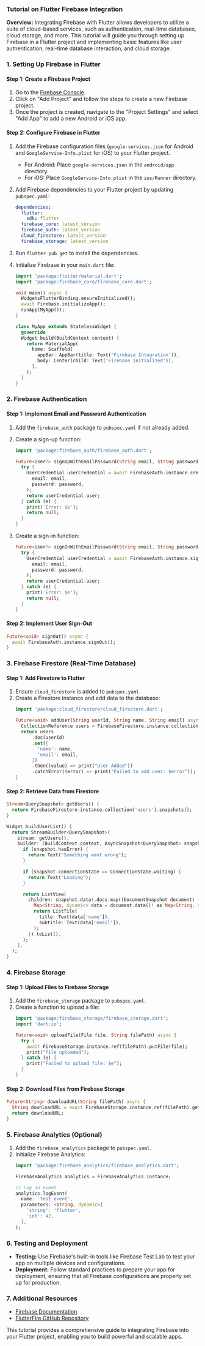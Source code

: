 ### **Tutorial on Flutter Firebase Integration**

**Overview:**
Integrating Firebase with Flutter allows developers to utilize a suite of cloud-based services, such as authentication, real-time databases, cloud storage, and more. This tutorial will guide you through setting up Firebase in a Flutter project and implementing basic features like user authentication, real-time database interaction, and cloud storage.

### **1. Setting Up Firebase in Flutter**

#### **Step 1: Create a Firebase Project**
1. Go to the [Firebase Console](https://console.firebase.google.com/).
2. Click on "Add Project" and follow the steps to create a new Firebase project.
3. Once the project is created, navigate to the "Project Settings" and select "Add App" to add a new Android or iOS app.

#### **Step 2: Configure Firebase in Flutter**
1. Add the Firebase configuration files (`google-services.json` for Android and `GoogleService-Info.plist` for iOS) to your Flutter project.
   - For Android: Place `google-services.json` in the `android/app` directory.
   - For iOS: Place `GoogleService-Info.plist` in the `ios/Runner` directory.

2. Add Firebase dependencies to your Flutter project by updating `pubspec.yaml`:
   ```yaml
   dependencies:
     flutter:
       sdk: flutter
     firebase_core: latest_version
     firebase_auth: latest_version
     cloud_firestore: latest_version
     firebase_storage: latest_version
   ```

3. Run `flutter pub get` to install the dependencies.

4. Initialize Firebase in your `main.dart` file:
   ```dart
   import 'package:flutter/material.dart';
   import 'package:firebase_core/firebase_core.dart';

   void main() async {
     WidgetsFlutterBinding.ensureInitialized();
     await Firebase.initializeApp();
     runApp(MyApp());
   }

   class MyApp extends StatelessWidget {
     @override
     Widget build(BuildContext context) {
       return MaterialApp(
         home: Scaffold(
           appBar: AppBar(title: Text('Firebase Integration')),
           body: Center(child: Text('Firebase Initialized')),
         ),
       );
     }
   }
   ```

### **2. Firebase Authentication**

#### **Step 1: Implement Email and Password Authentication**
1. Add the `firebase_auth` package to `pubspec.yaml` if not already added.
2. Create a sign-up function:
   ```dart
   import 'package:firebase_auth/firebase_auth.dart';

   Future<User?> signUpWithEmailPassword(String email, String password) async {
     try {
       UserCredential userCredential = await FirebaseAuth.instance.createUserWithEmailAndPassword(
         email: email,
         password: password,
       );
       return userCredential.user;
     } catch (e) {
       print('Error: $e');
       return null;
     }
   }
   ```

3. Create a sign-in function:
   ```dart
   Future<User?> signInWithEmailPassword(String email, String password) async {
     try {
       UserCredential userCredential = await FirebaseAuth.instance.signInWithEmailAndPassword(
         email: email,
         password: password,
       );
       return userCredential.user;
     } catch (e) {
       print('Error: $e');
       return null;
     }
   }
   ```

#### **Step 2: Implement User Sign-Out**
```dart
Future<void> signOut() async {
  await FirebaseAuth.instance.signOut();
}
```

### **3. Firebase Firestore (Real-Time Database)**

#### **Step 1: Add Firestore to Flutter**
1. Ensure `cloud_firestore` is added to `pubspec.yaml`.
2. Create a Firestore instance and add data to the database:
   ```dart
   import 'package:cloud_firestore/cloud_firestore.dart';

   Future<void> addUser(String userId, String name, String email) async {
     CollectionReference users = FirebaseFirestore.instance.collection('users');
     return users
         .doc(userId)
         .set({
           'name': name,
           'email': email,
         })
         .then((value) => print("User Added"))
         .catchError((error) => print("Failed to add user: $error"));
   }
   ```

#### **Step 2: Retrieve Data from Firestore**
```dart
Stream<QuerySnapshot> getUsers() {
  return FirebaseFirestore.instance.collection('users').snapshots();
}

Widget buildUserList() {
  return StreamBuilder<QuerySnapshot>(
    stream: getUsers(),
    builder: (BuildContext context, AsyncSnapshot<QuerySnapshot> snapshot) {
      if (snapshot.hasError) {
        return Text("Something went wrong");
      }

      if (snapshot.connectionState == ConnectionState.waiting) {
        return Text("Loading");
      }

      return ListView(
        children: snapshot.data!.docs.map((DocumentSnapshot document) {
          Map<String, dynamic> data = document.data()! as Map<String, dynamic>;
          return ListTile(
            title: Text(data['name']),
            subtitle: Text(data['email']),
          );
        }).toList(),
      );
    },
  );
}
```

### **4. Firebase Storage**

#### **Step 1: Upload Files to Firebase Storage**
1. Add the `firebase_storage` package to `pubspec.yaml`.
2. Create a function to upload a file:
   ```dart
   import 'package:firebase_storage/firebase_storage.dart';
   import 'dart:io';

   Future<void> uploadFile(File file, String filePath) async {
     try {
       await FirebaseStorage.instance.ref(filePath).putFile(file);
       print("File uploaded");
     } catch (e) {
       print("Failed to upload file: $e");
     }
   }
   ```

#### **Step 2: Download Files from Firebase Storage**
```dart
Future<String> downloadURL(String filePath) async {
  String downloadURL = await FirebaseStorage.instance.ref(filePath).getDownloadURL();
  return downloadURL;
}
```

### **5. Firebase Analytics (Optional)**

1. Add the `firebase_analytics` package to `pubspec.yaml`.
2. Initialize Firebase Analytics:
   ```dart
   import 'package:firebase_analytics/firebase_analytics.dart';

   FirebaseAnalytics analytics = FirebaseAnalytics.instance;

   // Log an event
   analytics.logEvent(
     name: 'test_event',
     parameters: <String, dynamic>{
       'string': 'flutter',
       'int': 42,
     },
   );
   ```

### **6. Testing and Deployment**

- **Testing:** Use Firebase's built-in tools like Firebase Test Lab to test your app on multiple devices and configurations.
- **Deployment:** Follow standard practices to prepare your app for deployment, ensuring that all Firebase configurations are properly set up for production.

### **7. Additional Resources**
- [Firebase Documentation](https://firebase.google.com/docs/flutter/setup)
- [FlutterFire GitHub Repository](https://github.com/FirebaseExtended/flutterfire)

This tutorial provides a comprehensive guide to integrating Firebase into your Flutter project, enabling you to build powerful and scalable apps.
